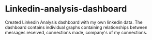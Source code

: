 # Linkedin-analysis-dashboard
Created Linkedin Analysis dashboard with my own linkedin data. The dashboard contains individual graphs containing relationships between messages received, connections made, company's of my connections. 
